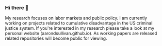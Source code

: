 ### Hi there 👋

<!--
**aarondsullivan/aarondsullivan** is a ✨ _special_ ✨ repository because its `README.md` (this file) appears on your GitHub profile.

Here are some ideas to get you started:

- 🔭 I’m currently working on ...
- 🌱 I’m currently learning ...
- 👯 I’m looking to collaborate on ...
- 🤔 I’m looking for help with ...
- 💬 Ask me about ...
- 📫 How to reach me: ...
- 😄 Pronouns: ...
- ⚡ Fun fact: ...
-->
My research focuses on labor markets and public policy. I am currently working on projects related to cumulative disadvantage in the US criminal justice system. If you're interested in my research please take a look at my personal website (aarondsullivan.github.io). As working papers are released related repositories will become public for viewing.
